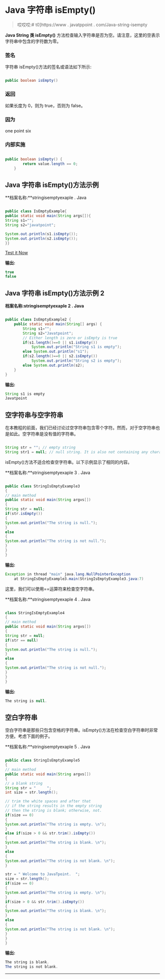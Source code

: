 # Java 字符串 isEmpty()

> 哎哎哎:# t0]https://www . javatppoint . com/Java-string-isempty

**Java String 类 isEmpty()** 方法检查输入字符串是否为空。请注意，这里的空表示字符串中包含的字符数为零。

### 签名

字符串 isEmpty()方法的签名或语法如下所示:

```java

public boolean isEmpty()  

```

### 返回

如果长度为 0，则为 true，否则为 false。

### 因为

one point six

### 内部实施

```java

public boolean isEmpty() {  
        return value.length == 0;  
    }  

```

## Java 字符串 isEmpty()方法示例

**档案名称:**stringisemptyexaple . Java

```java

public class IsEmptyExample{
public static void main(String args[]){
String s1="";
String s2="javatpoint";

System.out.println(s1.isEmpty());
System.out.println(s2.isEmpty());
}}

```

[Test it Now](https://www.javatpoint.com/opr/test.jsp?filename=IsEmptyExample)

**输出:**

```java
true
false

```

## Java 字符串 isEmpty()方法示例 2

**档案名称:stringisemptyexaple 2 . Java**

```java

public class IsEmptyExample2 {
	public static void main(String[] args) {
		String s1="";  
		String s2="Javatpoint";  		  
		// Either length is zero or isEmpty is true
		if(s1.length()==0 || s1.isEmpty())
			System.out.println("String s1 is empty");
		else System.out.println("s1");		
		if(s2.length()==0 || s2.isEmpty())
			System.out.println("String s2 is empty");
		else System.out.println(s2);
	}
}

```

**输出:**

```java
String s1 is empty
Javatpoint

```

## 空字符串与空字符串

在本教程的前面，我们已经讨论过空字符串包含零个字符。然而，对于空字符串也是如此。空字符串是没有值的字符串。

```java

String str = ""; // empty string
String str1 = null; // null string. It is also not containing any characters.

```

isEmpty()方法不适合检查空字符串。以下示例显示了相同的内容。

**档案名称:**stringisemptyexaple 3 . Java

```java

public class StringIsEmptyExample3 
{
// main method
public static void main(String argvs[])
{
String str = null;
if(str.isEmpty())
{
System.out.println("The string is null.");
}
else
{
System.out.println("The string is not null.");
}
}
}

```

**输出:**

```java
Exception in thread "main" java.lang.NullPointerException
	at StringIsEmptyExample3.main(StringIsEmptyExample3.java:7)

```

这里，我们可以使用==运算符来检查空字符串。

**档案名称:**stringisemptyexaple 4 . Java

```java

class StringIsEmptyExample4
{
// main method
public static void main(String argvs[])
{
String str = null;
if(str == null)
{
System.out.println("The string is null.");
}
else
{
System.out.println("The string is not null.");
}
}
}

```

**输出:**

```java
The string is null.

```

## 空白字符串

空白字符串是那些只包含空格的字符串。isEmpty()方法在检查空白字符串时非常方便。考虑下面的例子。

**档案名称:**stringisemptyexaple 5 . Java

```java

public class StringIsEmptyExample5 
{
// main method
public static void main(String argvs[])
{
// a blank string
String str = "     ";
int size = str.length();

// trim the white spaces and after that
// if the string results in the empty string 
// then the string is blank; otherwise, not.
if(size == 0)
{
System.out.println("The string is empty. \n");
}
else if(size > 0 && str.trim().isEmpty())
{
System.out.println("The string is blank. \n");
}
else
{
System.out.println("The string is not blank. \n");
}

str = " Welcome to JavaTpoint.  ";
size = str.length();
if(size == 0)
{
System.out.println("The string is empty. \n");
}
if(size > 0 && str.trim().isEmpty())
{
System.out.println("The string is blank. \n");
}
else
{
System.out.println("The string is not blank. \n");
}
}
}

```

**输出:**

```java
The string is blank. 
The string is not blank.

```

* * *